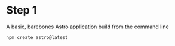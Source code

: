 # Step 1

A basic, barebones Astro application build from the command line

`npm create astro@latest`
